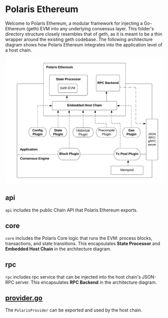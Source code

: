 # Polaris Ethereum

Welcome to Polaris Ethereum, a modular framework for injecting a Go-Ethereum (geth) EVM into any
underlying consensus layer. This folder's directory structure closely resembles that of geth, as it
is meant to be a thin wrapper around the existing geth codebase. The following architecture diagram
shows how Polaris Ethereum integrates into the application level of a host chain.

![polaris_architecture.png](../docs/polaris_architecture.png)

## api

`api` includes the public Chain API that Polaris Ethereum exports.

## core

`core` includes the Polaris Core logic that runs the EVM: process blocks, transactions, and state
transitions. This encapsulates **State Processor** and **Embedded Host Chain** in the architecture
diagram.

## rpc

`rpc` includes rpc service that can be injected into the host chain's JSON-RPC server. This
encapsulates **RPC Backend** in the architecture diagram.

## [provider.go](https://github.com/berachain/polaris/blob/main/eth/provider.go)

The `PolarisProvider` can be exported and used by the host chain.
